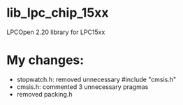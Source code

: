 lib_lpc_chip_15xx 
================

LPCOpen 2.20 library for LPC15xx

My changes:
=

* stopwatch.h: removed unnecessary #include "cmsis.h"
* cmsis.h: commented 3 unnecessary pragmas
* removed packing.h


